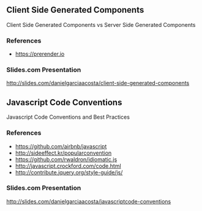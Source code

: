 ## Client Side Generated Components
Client Side Generated Components vs Server Side Generated Components

### References
* https://prerender.io

### Slides.com Presentation
http://slides.com/danielgarciaacosta/client-side-generated-components


## Javascript Code Conventions

Javascript Code Conventions and Best Practices

### References
* https://github.com/airbnb/javascript
* http://sideeffect.kr/popularconvention
* https://github.com/rwaldron/idiomatic.js
* http://javascript.crockford.com/code.html
* http://contribute.jquery.org/style-guide/js/

### Slides.com Presentation
http://slides.com/danielgarciaacosta/javascriptcode-conventions
